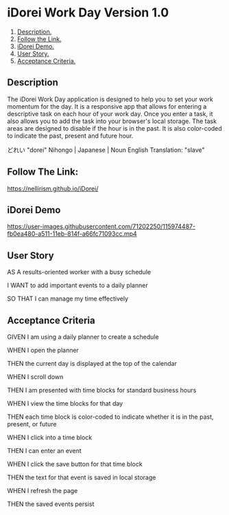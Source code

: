 
# iDorei Work Day Version 1.0

1. [ Description. ](#desc)
2. [ Follow the Link. ](#urlz)
3. [ iDorei Demo. ](#demo)
4. [ User Story. ](#story)
5. [ Acceptance Criteria. ](#ac)

<a name="desc"></a>
## Description

The iDorei Work Day application is designed to help you to set your work momentum for the day. It is a responsive app that allows for entering a descriptive task on each hour of your work day. Once you enter a task, it also allows you to add the task into your browser's local storage.  The task areas are designed to disable if the hour is in the past. It is also color-coded to indicate the past, present and future hour. 

どれい "dorei" 
Nihongo | Japanese | Noun 
English Translation: "slave"

<a name="urlz"></a>
## Follow The Link:

https://nellirism.github.io/iDorei/

<a name="demo"></a>
## iDorei Demo

https://user-images.githubusercontent.com/71202250/115974487-fb0ea480-a511-11eb-814f-a66fc71093cc.mp4

<a name="story"></a>
## User Story

AS A results-oriented worker with a busy schedule

I WANT to add important events to a daily planner

SO THAT I can manage my time effectively


<a name="ac"></a>
## Acceptance Criteria

GIVEN I am using a daily planner to create a schedule

WHEN I open the planner

THEN the current day is displayed at the top of the calendar

WHEN I scroll down

THEN I am presented with time blocks for standard business hours

WHEN I view the time blocks for that day

THEN each time block is color-coded to indicate whether it is in the past, present, or future

WHEN I click into a time block

THEN I can enter an event

WHEN I click the save button for that time block

THEN the text for that event is saved in local storage

WHEN I refresh the page

THEN the saved events persist



